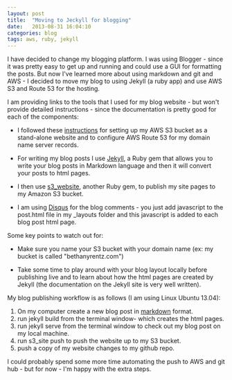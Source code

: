 ```yaml
---
layout: post
title:  "Moving to Jeckyll for blogging"
date:   2013-08-31 16:04:10
categories: blog
tags: aws, ruby, jekyll
---
```


I have decided to change my blogging platform. I was using Blogger - since it was pretty easy to get up and running and could use a GUI for formatting the posts. But now I've learned more about using markdown and git and AWS - I decided to move my blog to using Jekyll (a ruby app) and use AWS S3 and Route 53 for the hosting.

I am providing links to the tools that I used for my blog website - but won't provide detailed instructions - since the documentation is pretty good for each of the components:

* I followed these [instructions](http://docs.aws.amazon.com/AmazonS3/latest/dev/website-hosting-custom-domain-walkthrough.html) for setting up my AWS S3 bucket as a stand-alone website and to configure AWS Route 53 for my domain name server records.

* For writing my blog posts I use [Jekyll](https://github.com/mojombo/jekyll), a Ruby gem that allows you to write your blog posts in Markdown language and then it will convert your posts to html pages.

* I then use [s3_website](https://github.com/laurilehmijoki/s3_website), another Ruby gem, to publish my site pages to my Amazon S3 bucket.

* I am using [Disqus](http://disqus.com/) for the blog comments - you just add javascript to the post.html file in my _layouts folder and this javascript is added to each blog post html page.

Some key points to watch out for:

* Make sure you name your S3 bucket with your domain name (ex: my bucket is called "bethanyrentz.com")

* Take some time to play around with your blog layout locally before publishing live and to learn about how the html pages are created by Jekyll (the documentation on the Jekyll site is very well written).


My blog publishing workflow is as follows (I am using Linux Ubuntu 13.04):

1. On my computer create a new blog post in [markdown](http://en.wikipedia.org/wiki/Markdown) format.
2. run jekyll build from the terminal window- which creates the html pages.
3. run jekyll serve from the terminal window to check out my blog post on my local machine.
4. run s3_site push to push the website up to my S3 bucket.
5. push a copy of my website changes to my github repo.

I could probably spend some more time automating the push to AWS and git hub - but for now - I'm happy with the extra steps.
